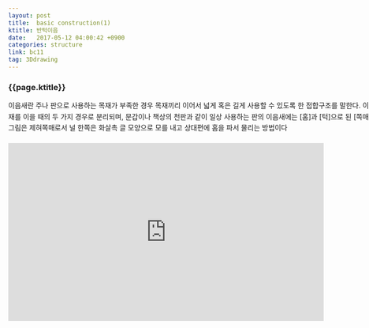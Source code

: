 ```yaml
---
layout: post
title:  basic construction(1)
ktitle: 반턱이음
date:   2017-05-12 04:00:42 +0900
categories: structure
link: bc11
tag: 3Ddrawing
---
```


<div style="width:900px; margin:0px auto">

<h3>
	{{page.ktitle}}
</h3>


<p style="line-height: 160%">이음새란 주나 판으로 사용하는 목재가 부족한 경우 목재끼리 이어서 넓게 혹은 길게 사용할 수 있도록 한 접합구조를 말한다. 이음새는 판재를 이을 때와 골재를 이을 때의 두 가지 경우로 분리되며, 문갑이나 책상의 천판과 같이 일상 사용하는 판의 이음새에는 [홈]과 [턱]으로 된 [쪽매]와 [촉]의 구조로 접합된다. 그림은 제혀쪽매로서 널 한쪽은 화살촉 글 모양으로 모를 내고 상대편에 홈을 파서 물리는 방법이다</p>	
</div>	

<div style="text-align:center; margin:20px 0px 30px 0px; display: block;">

<iframe width="640" height="360" src="https://www.youtube.com/embed/imSQEGCl5oQ?autoplay=1&rel=0" frameborder="0" allowfullscreen></iframe>

</div>
